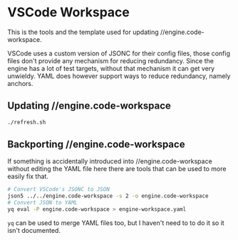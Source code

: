 # VSCode Workspace

This is the tools and the template used for updating //engine.code-workspace.

VSCode uses a custom version of JSONC for their config files, those config files
don't provide any mechanism for reducing redundancy. Since the engine has a lot
of test targets, without that mechanism it can get very unwieldy. YAML does
however support ways to reduce redundancy, namely anchors.

## Updating //engine.code-workspace

```sh
./refresh.sh
```

## Backporting //engine.code-workspace

If something is accidentally introduced into //engine.code-workspace without editing
the YAML file here there are tools that can be used to more easily fix that.

```sh
# Convert VSCode's JSONC to JSON
json5 ../../engine.code-workspace -s 2 -o engine.code-workspace
# Convert JSON to YAML
yq eval -P engine.code-workspace > engine-workspace.yaml
```

`yq` can be used to merge YAML files too, but I haven't need to to do it so it
isn't documented.
